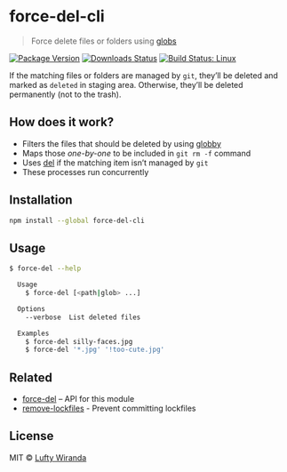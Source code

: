 # force-del-cli

> Force delete files or folders using [globs](https://github.com/isaacs/minimatch#usage)

[![Package Version](https://img.shields.io/npm/v/force-del-cli.svg?style=flat-square)](https://www.npmjs.com/package/force-del-cli)
[![Downloads Status](https://img.shields.io/npm/dm/force-del-cli.svg?style=flat-square)](https://npm-stat.com/charts.html?package=force-del-cli&from=2016-04-01)
[![Build Status: Linux](https://img.shields.io/travis/luftywiranda13/force-del-cli/master.svg?style=flat-square)](https://travis-ci.org/luftywiranda13/force-del-cli)

If the matching files or folders are managed by `git`, theyʼll be deleted and marked as `deleted` in staging area. Otherwise, theyʼll be deleted permanently (not to the trash).

## How does it work?

* Filters the files that should be deleted by using [globby](https://github.com/sindresorhus/globby)
* Maps those _one-by-one_ to be included in `git rm -f` command
* Uses [del](https://github.com/sindresorhus/del) if the matching item isnʼt managed by `git`
* These processes run concurrently

## Installation

```sh
npm install --global force-del-cli
```

## Usage

```sh
$ force-del --help

  Usage
    $ force-del [<path|glob> ...]

  Options
    --verbose  List deleted files

  Examples
    $ force-del silly-faces.jpg
    $ force-del '*.jpg' '!too-cute.jpg'
```

## Related

* [force-del](https://github.com/luftywiranda13/force-del) – API for this module
* [remove-lockfiles](https://github.com/luftywiranda13/remove-lockfiles) - Prevent committing lockfiles

## License

MIT &copy; [Lufty Wiranda](https://www.luftywiranda.com)
